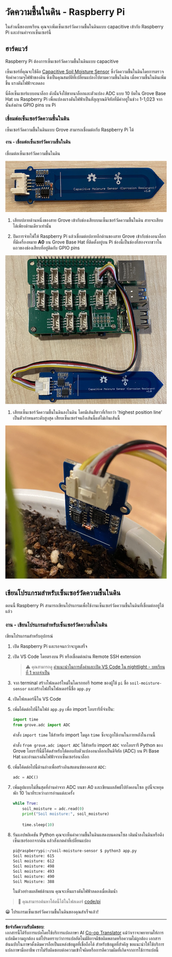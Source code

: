 <!--
CO_OP_TRANSLATOR_METADATA:
{
  "original_hash": "9d4d00a47d5d0f3e6ce42c0d1020064a",
  "translation_date": "2025-08-27T21:41:25+00:00",
  "source_file": "2-farm/lessons/2-detect-soil-moisture/pi-soil-moisture.md",
  "language_code": "th"
}
-->
# วัดความชื้นในดิน - Raspberry Pi

ในส่วนนี้ของบทเรียน คุณจะเพิ่มเซ็นเซอร์วัดความชื้นในดินแบบ capacitive เข้ากับ Raspberry Pi และอ่านค่าจากเซ็นเซอร์นี้

## ฮาร์ดแวร์

Raspberry Pi ต้องการเซ็นเซอร์วัดความชื้นในดินแบบ capacitive

เซ็นเซอร์ที่คุณจะใช้คือ [Capacitive Soil Moisture Sensor](https://www.seeedstudio.com/Grove-Capacitive-Moisture-Sensor-Corrosion-Resistant.html) ซึ่งวัดความชื้นในดินโดยการตรวจจับค่าความจุไฟฟ้าของดิน ซึ่งเป็นคุณสมบัติที่เปลี่ยนแปลงไปตามความชื้นในดิน เมื่อความชื้นในดินเพิ่มขึ้น แรงดันไฟฟ้าจะลดลง

นี่คือเซ็นเซอร์แบบอนาล็อก ดังนั้นจึงใช้ขาอนาล็อกและตัวแปลง ADC แบบ 10 บิตใน Grove Base Hat บน Raspberry Pi เพื่อแปลงแรงดันไฟฟ้าเป็นสัญญาณดิจิทัลที่มีค่าอยู่ในช่วง 1-1,023 จากนั้นส่งผ่าน GPIO pins บน Pi

### เชื่อมต่อเซ็นเซอร์วัดความชื้นในดิน

เซ็นเซอร์วัดความชื้นในดินแบบ Grove สามารถเชื่อมต่อกับ Raspberry Pi ได้

#### งาน - เชื่อมต่อเซ็นเซอร์วัดความชื้นในดิน

เชื่อมต่อเซ็นเซอร์วัดความชื้นในดิน

![เซ็นเซอร์วัดความชื้นในดินแบบ Grove](../../../../../translated_images/grove-capacitive-soil-moisture-sensor.e7f0776cce30e78be5cc5a07839385fd6718857f31b5bf5ad3d0c73c83b2f0ef.th.png)

1. เสียบปลายด้านหนึ่งของสาย Grove เข้ากับช่องเสียบบนเซ็นเซอร์วัดความชื้นในดิน สายจะเสียบได้เพียงด้านเดียวเท่านั้น

1. ปิดการจ่ายไฟให้ Raspberry Pi แล้วเชื่อมต่อปลายอีกด้านของสาย Grove เข้ากับช่องอนาล็อกที่มีเครื่องหมาย **A0** บน Grove Base Hat ที่ติดตั้งอยู่บน Pi ช่องนี้เป็นช่องที่สองจากขวาในแถวของช่องเสียบที่อยู่ติดกับ GPIO pins

![เซ็นเซอร์วัดความชื้นในดินแบบ Grove เชื่อมต่อกับช่อง A0](../../../../../translated_images/pi-soil-moisture-sensor.fdd7eb2393792cf6739cacf1985d9f55beda16d372f30d0b5a51d586f978a870.th.png)

1. เสียบเซ็นเซอร์วัดความชื้นในดินลงในดิน โดยมีเส้นสีขาวที่เรียกว่า 'highest position line' เป็นตัวกำหนดระดับสูงสุด เสียบเซ็นเซอร์จนถึงเส้นนี้แต่ไม่เกินเส้นนี้

![เซ็นเซอร์วัดความชื้นในดินแบบ Grove ในดิน](../../../../../translated_images/soil-moisture-sensor-in-soil.bfad91002bda5e960f8c51ee64b02ee59b32c8c717e3515a2c945f33e614e403.th.png)

## เขียนโปรแกรมสำหรับเซ็นเซอร์วัดความชื้นในดิน

ตอนนี้ Raspberry Pi สามารถเขียนโปรแกรมเพื่อใช้งานเซ็นเซอร์วัดความชื้นในดินที่เชื่อมต่ออยู่ได้แล้ว

### งาน - เขียนโปรแกรมสำหรับเซ็นเซอร์วัดความชื้นในดิน

เขียนโปรแกรมสำหรับอุปกรณ์

1. เปิด Raspberry Pi และรอจนกว่าจะบูตเสร็จ

1. เปิด VS Code โดยตรงบน Pi หรือเชื่อมต่อผ่าน Remote SSH extension

    > ⚠️ คุณสามารถดู [คำแนะนำในการตั้งค่าและเปิด VS Code ใน nightlight - บทเรียนที่ 1 หากจำเป็น](../../../1-getting-started/lessons/1-introduction-to-iot/pi.md)

1. จาก terminal สร้างโฟลเดอร์ใหม่ในไดเรกทอรี home ของผู้ใช้ `pi` ชื่อ `soil-moisture-sensor` และสร้างไฟล์ในโฟลเดอร์นี้ชื่อ `app.py`

1. เปิดโฟลเดอร์นี้ใน VS Code

1. เพิ่มโค้ดต่อไปนี้ในไฟล์ `app.py` เพื่อ import ไลบรารีที่จำเป็น:

    ```python
    import time
    from grove.adc import ADC
    ```

    คำสั่ง `import time` ใช้สำหรับ import โมดูล `time` ซึ่งจะถูกใช้งานในภายหลังในงานนี้

    คำสั่ง `from grove.adc import ADC` ใช้สำหรับ import `ADC` จากไลบรารี Python ของ Grove ไลบรารีนี้มีโค้ดสำหรับโต้ตอบกับตัวแปลงอนาล็อกเป็นดิจิทัล (ADC) บน Pi Base Hat และอ่านแรงดันไฟฟ้าจากเซ็นเซอร์อนาล็อก

1. เพิ่มโค้ดต่อไปนี้ด้านล่างเพื่อสร้างอินสแตนซ์ของคลาส `ADC`:

    ```python
    adc = ADC()
    ```

1. เพิ่มลูปแบบไม่สิ้นสุดที่อ่านค่าจาก ADC บนขา A0 และเขียนผลลัพธ์ไปยังคอนโซล ลูปนี้จะหยุดพัก 10 วินาทีระหว่างการอ่านแต่ละครั้ง

    ```python
    while True:
        soil_moisture = adc.read(0)
        print("Soil moisture:", soil_moisture)

        time.sleep(10)
    ```

1. รันแอปพลิเคชัน Python คุณจะเห็นค่าความชื้นในดินแสดงบนคอนโซล เติมน้ำลงในดินหรือดึงเซ็นเซอร์ออกจากดิน แล้วสังเกตค่าที่เปลี่ยนแปลง

    ```output
    pi@raspberrypi:~/soil-moisture-sensor $ python3 app.py 
    Soil moisture: 615
    Soil moisture: 612
    Soil moisture: 498
    Soil moisture: 493
    Soil moisture: 490
    Soil Moisture: 388
    ```

    ในตัวอย่างผลลัพธ์ด้านบน คุณจะเห็นแรงดันไฟฟ้าลดลงเมื่อเติมน้ำ

> 💁 คุณสามารถค้นหาโค้ดนี้ได้ในโฟลเดอร์ [code/pi](../../../../../2-farm/lessons/2-detect-soil-moisture/code/pi)

😀 โปรแกรมเซ็นเซอร์วัดความชื้นในดินของคุณสำเร็จแล้ว!

---

**ข้อจำกัดความรับผิดชอบ**:  
เอกสารนี้ได้รับการแปลโดยใช้บริการแปลภาษา AI [Co-op Translator](https://github.com/Azure/co-op-translator) แม้ว่าเราจะพยายามให้การแปลมีความถูกต้อง แต่โปรดทราบว่าการแปลอัตโนมัติอาจมีข้อผิดพลาดหรือความไม่ถูกต้อง เอกสารต้นฉบับในภาษาดั้งเดิมควรถือเป็นแหล่งข้อมูลที่เชื่อถือได้ สำหรับข้อมูลที่สำคัญ ขอแนะนำให้ใช้บริการแปลภาษามืออาชีพ เราไม่รับผิดชอบต่อความเข้าใจผิดหรือการตีความผิดที่เกิดจากการใช้การแปลนี้